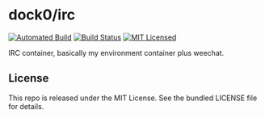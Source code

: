 dock0/irc
=======

[![Automated Build](https://img.shields.io/docker/build/dock0/irc.svg)](https://hub.docker.com/r/dock0/irc/)
[![Build Status](https://img.shields.io/circleci/project/dock0/irc/master.svg)](https://circleci.com/gh/dock0/irc)
[![MIT Licensed](http://img.shields.io/badge/license-MIT-green.svg)](https://tldrlegal.com/license/mit-license)

IRC container, basically my environment container plus weechat.

## License

This repo is released under the MIT License. See the bundled LICENSE file for details.


